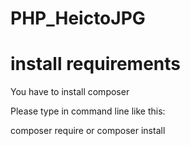 # PHP_HeictoJPG
<h1>install requirements</h1>
<p>You have to install composer</p>
<p>Please type in command line like this:</p>
   
   <p>composer require or composer install</p>
